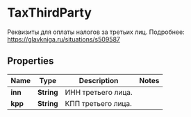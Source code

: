 

# TaxThirdParty

Реквизиты для оплаты налогов за третьих лиц. Подробнее: https://glavkniga.ru/situations/s509587

## Properties

Name | Type | Description | Notes
------------ | ------------- | ------------- | -------------
**inn** | **String** | ИНН третьего лица. | 
**kpp** | **String** | КПП третьего лица. | 



